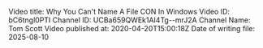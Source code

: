 Video title: Why You Can't Name A File CON In Windows
Video ID: bC6tngl0PTI 
Channel ID: UCBa659QWEk1AI4Tg--mrJ2A 
Channel Name: Tom Scott 
Video published at: 2020-04-20T15:00:18Z 
Date of writing file: 2025-08-10 
